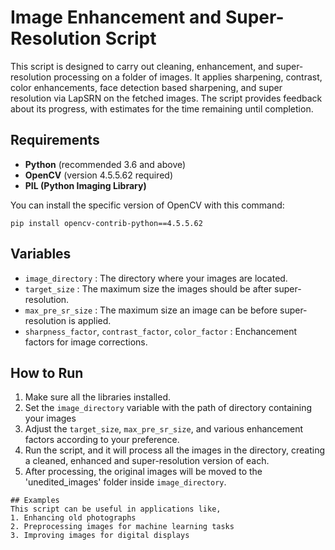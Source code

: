 # Image Enhancement and Super-Resolution Script
This script is designed to carry out cleaning, enhancement, and super-resolution processing on a folder of images. It applies sharpening, contrast, color enhancements, face detection based sharpening, and super resolution via LapSRN on the fetched images. The script provides feedback about its progress, with estimates for the time remaining until completion.

## Requirements
- **Python** (recommended 3.6 and above)
- **OpenCV** (version 4.5.5.62 required)
- **PIL (Python Imaging Library)**  

You can install the specific version of OpenCV with this command:
```
pip install opencv-contrib-python==4.5.5.62
```

## Variables
- `image_directory` : The directory where your images are located.
- `target_size` : The maximum size the images should be after super-resolution.
- `max_pre_sr_size` : The maximum size an image can be before super-resolution is applied.
- `sharpness_factor`, `contrast_factor`, `color_factor` : Enchancement factors for image corrections.

## How to Run
1. Make sure all the libraries installed.
2. Set the `image_directory` variable with the path of directory containing your images
3. Adjust the `target_size`, `max_pre_sr_size`, and various enhancement factors according to your preference.
4. Run the script, and it will process all the images in the directory, creating a cleaned, enhanced and super-resolution version of each.
5. After processing, the original images will be moved to the 'unedited_images' folder inside `image_directory`.

```
## Examples
This script can be useful in applications like,
1. Enhancing old photographs
2. Preprocessing images for machine learning tasks
3. Improving images for digital displays
